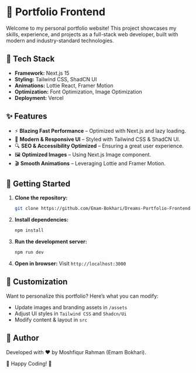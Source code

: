 # 🚀 Portfolio Frontend

Welcome to my personal portfolio website! This project showcases my skills, experience, and projects as a full-stack web developer, built with modern and industry-standard technologies.

## 🌟 Tech Stack

- **Framework:** Next.js 15
- **Styling:** Tailwind CSS, ShadCN UI
- **Animations:** Lottie React, Framer Motion
- **Optimization:** Font Optimization, Image Optimization
- **Deployment:** Vercel

## ✨ Features

- ⚡ **Blazing Fast Performance** – Optimized with Next.js and lazy loading.
- 🎨 **Modern & Responsive UI** – Styled with Tailwind CSS & ShadCN UI.
- 🔍 **SEO & Accessibility Optimized** – Ensuring a great user experience.
- 🖼️ **Optimized Images** – Using Next.js Image component.
- 🎬 **Smooth Animations** – Leveraging Lottie and Framer Motion.

## 🚀 Getting Started

1. **Clone the repository:**
   ```sh
   git clone https://github.com/Emam-Bokhari/Dreams-Portfolio-Frontend
   ```
2. **Install dependencies:**
   ```sh
   npm install
   ```
3. **Run the development server:**
   ```sh
   npm run dev
   ```
4. **Open in browser:**
   Visit `http://localhost:3000`

## 🎨 Customization

Want to personalize this portfolio? Here’s what you can modify:

- Update images and branding assets in `/assets`
- Adjust UI styles in `Tailwind CSS` and `Shadcn/Ui`
- Modify content & layout in `src`

## 🎯 Author

Developed with ❤️ by Moshfiqur Rahman (Emam Bokhari).

🚀 Happy Coding! 🎯
